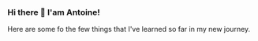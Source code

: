 ### Hi there 👋 I'am Antoine!
Here are some fo the few things that I've learned so far in my new journey.
